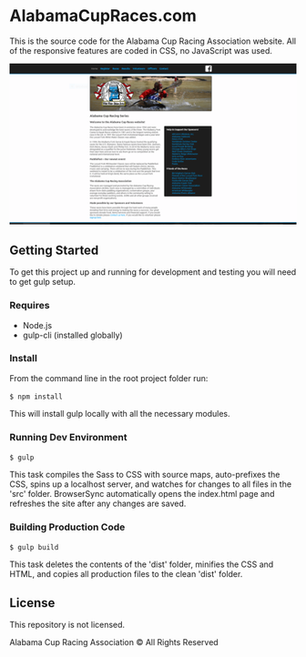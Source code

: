 # AlabamaCupRaces.com
This is the source code for the Alabama Cup Racing Association website. All of
the responsive features are coded in CSS, no JavaScript was used.

![screenshot](/screenshot.png)

## Getting Started
To get this project up and running for development and testing you will need to
get gulp setup.

### Requires
- Node.js
- gulp-cli (installed globally)

### Install
From the command line in the root project folder run:

```$ npm install```

This will install gulp locally with all the necessary modules.

### Running Dev Environment

```$ gulp```

This task compiles the Sass to CSS with source maps, auto-prefixes the CSS,
spins up a localhost server, and watches for changes to all files in the 'src'
folder. BrowserSync automatically opens the index.html page and refreshes the
site after any changes are saved.

### Building Production Code

```$ gulp build```

This task deletes the contents of the 'dist' folder, minifies the CSS and HTML,
and copies all production files to the clean 'dist' folder.

## License
This repository is not licensed.

Alabama Cup Racing Association © All Rights Reserved
